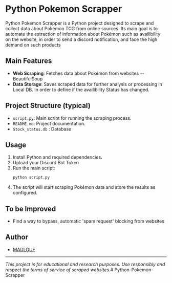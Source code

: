 # Python Pokemon Scrapper

Python Pokemon Scrapper is a Python project designed to scrape and collect data about Pokémon TCG from online sources. Its main goal is to automate the extraction of information about Pokémon such as availibility on the website, in order to send a discord notification, and face the high demand on such products

## Main Features

- **Web Scraping**: Fetches data about Pokémon from websites -- BeautifulSoup
- **Data Storage**: Saves scraped data for further analysis or processing in Local DB. In order to define if the availibility Status has changed.

## Project Structure (typical)

- `script.py`: Main script for running the scraping process.
- `README.md`: Project documentation.
- `Stock_status.db` : Database
## Usage

1. Install Python and required dependencies.
2. Upload your Discord Bot Token
3. Run the main script:  
   ```bash
   python script.py
   ```
4. The script will start scraping Pokémon data and store the results as configured.


## To be Improved

- Find a way to bypass, automatic 'spam request' blocking from websites
  
## Author

- [MADLOUF](https://github.com/MADLOUF)

---

*This project is for educational and research purposes. Use responsibly and respect the terms of service of scraped websites.*# Python-Pokemon-Scrapper
